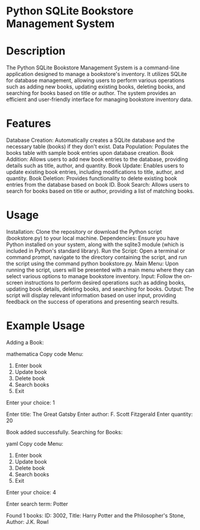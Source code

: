# Python SQLite Bookstore Management System

# Description
The Python SQLite Bookstore Management System is a command-line application designed to manage a bookstore's inventory. It utilizes SQLite for database management, allowing users to perform various operations such as adding new books, updating existing books, deleting books, and searching for books based on title or author. The system provides an efficient and user-friendly interface for managing bookstore inventory data.

# Features
Database Creation: Automatically creates a SQLite database and the necessary table (books) if they don't exist.
Data Population: Populates the books table with sample book entries upon database creation.
Book Addition: Allows users to add new book entries to the database, providing details such as title, author, and quantity.
Book Update: Enables users to update existing book entries, including modifications to title, author, and quantity.
Book Deletion: Provides functionality to delete existing book entries from the database based on book ID.
Book Search: Allows users to search for books based on title or author, providing a list of matching books.

# Usage
Installation: Clone the repository or download the Python script (bookstore.py) to your local machine.
Dependencies: Ensure you have Python installed on your system, along with the sqlite3 module (which is included in Python's standard library).
Run the Script: Open a terminal or command prompt, navigate to the directory containing the script, and run the script using the command python bookstore.py.
Main Menu: Upon running the script, users will be presented with a main menu where they can select various options to manage bookstore inventory.
Input: Follow the on-screen instructions to perform desired operations such as adding books, updating book details, deleting books, and searching for books.
Output: The script will display relevant information based on user input, providing feedback on the success of operations and presenting search results.

# Example Usage
Adding a Book:

mathematica
Copy code
Menu:
1. Enter book
2. Update book
3. Delete book
4. Search books
0. Exit

Enter your choice: 1

Enter title: The Great Gatsby
Enter author: F. Scott Fitzgerald
Enter quantity: 20

Book added successfully.
Searching for Books:

yaml
Copy code
Menu:
1. Enter book
2. Update book
3. Delete book
4. Search books
0. Exit

Enter your choice: 4

Enter search term: Potter

Found 1 books:
ID: 3002, Title: Harry Potter and the Philosopher's Stone, Author: J.K. Rowl
